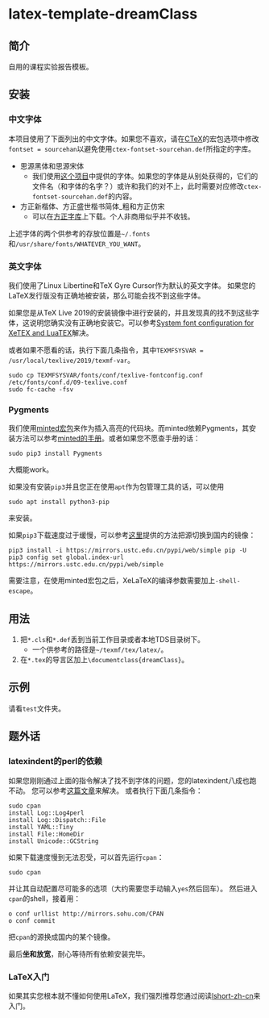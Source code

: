 # latex-template-dreamClass

## 简介

自用的课程实验报告模板。

## 安装

### 中文字体

本项目使用了下面列出的中文字体。如果您不喜欢，请在[CTeX](http://mirrors.ctan.org/language/chinese/ctex/ctex.pdf)的宏包选项中修改`fontset = sourcehan`以避免使用`ctex-fontset-sourcehan.def`所指定的字库。

- 思源黑体和思源宋体
    - 我们使用[这个项目](https://github.com/Pal3love/Source-Han-TrueType)中提供的字体。如果您的字体是从别处获得的，它们的文件名（和字体的名字？）或许和我们的对不上，此时需要对应修改`ctex-fontset-sourcehan.def`的内容。
- 方正新楷体、方正盛世楷书简体_粗和方正仿宋
    - 可以在[方正字库](https://www.foundertype.com/)上下载。个人非商用似乎并不收钱。

上述字体的两个供参考的存放位置是`~/.fonts`和`/usr/share/fonts/WHATEVER_YOU_WANT`。

### 英文字体

我们使用了Linux Libertine和TeX Gyre Cursor作为默认的英文字体。
如果您的LaTeX发行版没有正确地被安装，那么可能会找不到这些字体。

如果您是从TeX Live 2019的安装镜像中进行安装的，并且发现真的找不到这些字体，这说明您确实没有正确地安装它。可以参考[System font configuration for XeTEX and LuaTEX](http://www.tug.org/texlive/doc/texlive-en/texlive-en.html#x1-340003.4.4)解决。

或者如果不愿看的话，执行下面几条指令，其中`TEXMFSYSVAR = /usr/local/texlive/2019/texmf-var`。

```
sudo cp TEXMFSYSVAR/fonts/conf/texlive-fontconfig.conf /etc/fonts/conf.d/09-texlive.conf
sudo fc-cache -fsv
```

### Pygments

我们使用[minted宏包](https://github.com/gpoore/minted)来作为插入高亮的代码块。而minted依赖Pygments，其安装方法可以参考[minted的手册](https://github.com/gpoore/minted/blob/master/source/minted.pdf)。或者如果您不愿查手册的话：
```
sudo pip3 install Pygments
```
大概能work。

如果没有安装`pip3`并且您正在使用`apt`作为包管理工具的话，可以使用
```
sudo apt install python3-pip
```
来安装。

如果`pip3`下载速度过于缓慢，可以参考[这里](https://mirrors.ustc.edu.cn/help/pypi.html)提供的方法把源切换到国内的镜像：
```
pip3 install -i https://mirrors.ustc.edu.cn/pypi/web/simple pip -U
pip3 config set global.index-url https://mirrors.ustc.edu.cn/pypi/web/simple
```

需要注意，在使用minted宏包之后，XeLaTeX的编译参数需要加上`-shell-escape`。

## 用法
1. 把`*.cls`和`*.def`丢到当前工作目录或者本地TDS目录树下。
   - 一个供参考的路径是`~/texmf/tex/latex/`。
2. 在`*.tex`的导言区加上`\documentclass{dreamClass}`。

## 示例

请看`test`文件夹。

## 题外话

### latexindent的perl的依赖

如果您刚刚通过上面的指令解决了找不到字体的问题，您的latexindent八成也跑不动。
您可以参考[这篇文章](https://zhuanlan.zhihu.com/p/50044410)来解决。
或者执行下面几条指令：
```
sudo cpan
install Log::Log4perl
install Log::Dispatch::File
install YAML::Tiny
install File::HomeDir
install Unicode::GCString
```

如果下载速度慢到无法忍受，可以首先运行`cpan`：
```
sudo cpan
```
并让其自动配置尽可能多的选项（大约需要您手动输入`yes`然后回车）。
然后进入`cpan`的shell，接着用：
```
o conf urllist http://mirrors.sohu.com/CPAN
o conf commit
```
把`cpan`的源换成国内的某个镜像。

最后**坐和放宽**，耐心等待所有依赖安装完毕。

### LaTeX入门
如果其实您根本就不懂如何使用LaTeX，我们强烈推荐您通过阅读[lshort-zh-cn](https://github.com/CTeX-org/lshort-zh-cn/releases)来入门。
